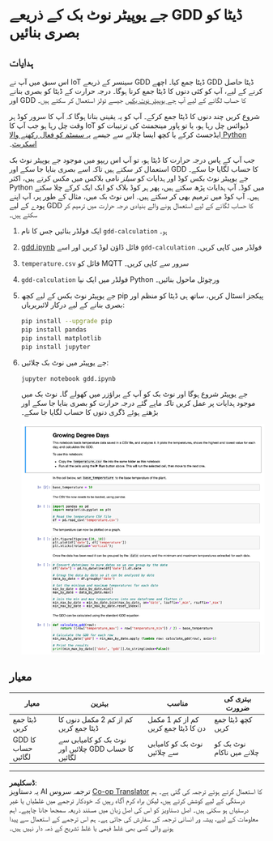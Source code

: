 <!--
CO_OP_TRANSLATOR_METADATA:
{
  "original_hash": "1e21b012c6685f8bf73e0e76cdca3347",
  "translation_date": "2025-08-26T22:16:53+00:00",
  "source_file": "2-farm/lessons/1-predict-plant-growth/assignment.md",
  "language_code": "ur"
}
-->
# جے یوپیٹر نوٹ بک کے ذریعے GDD ڈیٹا کو بصری بنائیں

## ہدایات

اس سبق میں آپ نے IoT سینسر کے ذریعے GDD ڈیٹا جمع کیا۔ اچھے GDD ڈیٹا حاصل کرنے کے لیے، آپ کو کئی دنوں کا ڈیٹا جمع کرنا ہوگا۔ درجہ حرارت کے ڈیٹا کو بصری بنانے اور GDD کا حساب لگانے کے لیے آپ [جے یوپیٹر نوٹ بکس](https://jupyter.org) جیسے ٹولز استعمال کر سکتے ہیں۔

شروع کریں چند دنوں کا ڈیٹا جمع کرکے۔ آپ کو یہ یقینی بنانا ہوگا کہ آپ کا سرور کوڈ ہر وقت چل رہا ہو جب آپ کا IoT ڈیوائس چل رہا ہو، یا تو پاور مینجمنٹ کی ترتیبات کو ایڈجسٹ کرکے یا کچھ ایسا چلانے سے جیسے [یہ سسٹم کو فعال رکھنے والا Python اسکرپٹ](https://github.com/jaqsparow/keep-system-active)۔

جب آپ کے پاس درجہ حرارت کا ڈیٹا ہو، تو آپ اس ریپو میں موجود جے یوپیٹر نوٹ بک استعمال کر سکتے ہیں تاکہ اسے بصری بنایا جا سکے اور GDD کا حساب لگایا جا سکے۔ جے یوپیٹر نوٹ بکس کوڈ اور ہدایات کو *سیلز* نامی بلاکس میں مکس کرتے ہیں، اکثر Python میں کوڈ۔ آپ ہدایات پڑھ سکتے ہیں، پھر ہر کوڈ بلاک کو ایک ایک کرکے چلا سکتے ہیں۔ آپ کوڈ میں ترمیم بھی کر سکتے ہیں۔ اس نوٹ بک میں، مثال کے طور پر، آپ اپنے پودے کے لیے GDD کا حساب لگانے کے لیے استعمال ہونے والے بنیادی درجہ حرارت میں ترمیم کر سکتے ہیں۔

1. ایک فولڈر بنائیں جس کا نام `gdd-calculation` ہو۔

1. [gdd.ipynb](./code-notebook/gdd.ipynb) فائل ڈاؤن لوڈ کریں اور اسے `gdd-calculation` فولڈر میں کاپی کریں۔

1. `temperature.csv` فائل کو MQTT سرور سے کاپی کریں۔

1. `gdd-calculation` فولڈر میں ایک نیا Python ورچوئل ماحول بنائیں۔

1. جے یوپیٹر نوٹ بکس کے لیے کچھ pip پیکجز انسٹال کریں، ساتھ ہی ڈیٹا کو منظم اور بصری بنانے کے لیے درکار لائبریریاں:

    ```sh
    pip install --upgrade pip
    pip install pandas
    pip install matplotlib
    pip install jupyter
    ```

1. جے یوپیٹر میں نوٹ بک چلائیں:

    ```sh
    jupyter notebook gdd.ipynb
    ```

    جے یوپیٹر شروع ہوگا اور نوٹ بک کو آپ کے براؤزر میں کھولے گا۔ نوٹ بک میں موجود ہدایات پر عمل کریں تاکہ ماپے گئے درجہ حرارت کو بصری بنایا جا سکے اور بڑھتے ہوئے ڈگری دنوں کا حساب لگایا جا سکے۔

    ![جے یوپیٹر نوٹ بک](../../../../../translated_images/gdd-jupyter-notebook.c5b52cf21094f158a61f47f455490fd95f1729777ff90861a4521820bf354cdc.ur.png)

## معیار

| معیار | بہترین | مناسب | بہتری کی ضرورت |
| ------ | ------- | ------ | --------------- |
| ڈیٹا جمع کریں | کم از کم 2 مکمل دنوں کا ڈیٹا جمع کریں | کم از کم 1 مکمل دن کا ڈیٹا جمع کریں | کچھ ڈیٹا جمع کریں |
| GDD کا حساب لگائیں | نوٹ بک کو کامیابی سے چلائیں اور GDD کا حساب لگائیں | نوٹ بک کو کامیابی سے چلائیں | نوٹ بک کو چلانے میں ناکام |

---

**ڈسکلیمر**:  
یہ دستاویز AI ترجمہ سروس [Co-op Translator](https://github.com/Azure/co-op-translator) کا استعمال کرتے ہوئے ترجمہ کی گئی ہے۔ ہم درستگی کے لیے کوشش کرتے ہیں، لیکن براہ کرم آگاہ رہیں کہ خودکار ترجمے میں غلطیاں یا غیر درستیاں ہو سکتی ہیں۔ اصل دستاویز کو اس کی اصل زبان میں مستند ذریعہ سمجھا جانا چاہیے۔ اہم معلومات کے لیے، پیشہ ور انسانی ترجمہ کی سفارش کی جاتی ہے۔ ہم اس ترجمے کے استعمال سے پیدا ہونے والی کسی بھی غلط فہمی یا غلط تشریح کے ذمہ دار نہیں ہیں۔
